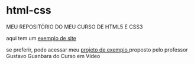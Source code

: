 # html-css
 MEU REPOSITÓRIO DO MEU CURSO DE HTML5 E CSS3

aqui tem um <a href="https://github.com/pedrohenriquesouza1/html-css/blob/main/exercicios/ex.html">exemplo de site </a>


se preferir, pode acessar meu <a href="https://pedrohenriquesouza1.github.io/projeto-android/">projeto de exemplo </a> proposto pelo professor Gustavo Guanbara do Curso em Vídeo 